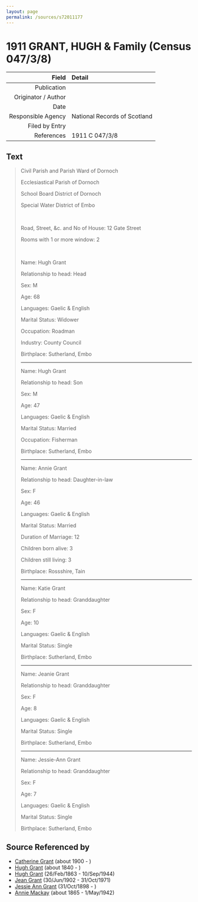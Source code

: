 ```yaml
---
layout: page
permalink: /sources/s72011177
---
```


# 1911 GRANT, HUGH & Family (Census 047/3/8)

Field | Detail
---:|:---
Publication | 
Originator / Author | 
Date | 
Responsible Agency | National Records of Scotland
Filed by Entry | 
References | 1911 C 047/3/8

## Text

> Civil Parish and Parish Ward of Dornoch
>
> Ecclesiastical Parish of Dornoch
>
> School Board District of Dornoch
>
> Special Water District of Embo
>
> <br/>
>
> Road, Street, &c. and No of House: 12 Gate Street
>
> Rooms with 1 or more window: 2
>
> <br/>
>
> Name: Hugh Grant
>
> Relationship to head: Head
>
> Sex: M
>
> Age: 68
>
> Languages: Gaelic & English
>
> Marital Status: Widower
>
> Occupation: Roadman
>
> Industry: County Council
>
> Birthplace: Sutherland, Embo
>
> ---
>
> Name: Hugh Grant
>
> Relationship to head: Son
>
> Sex: M
>
> Age: 47
>
> Languages: Gaelic & English
>
> Marital Status: Married
>
> Occupation: Fisherman
>
> Birthplace: Sutherland, Embo
>
> ---
>
> Name: Annie Grant
>
> Relationship to head: Daughter-in-law
>
> Sex: F
>
> Age: 46
>
> Languages: Gaelic & English
>
> Marital Status: Married
>
> Duration of Marriage: 12
>
> Children born alive: 3
>
> Children still living: 3
>
> Birthplace: Rossshire, Tain
>
> ---
>
> Name: Katie Grant
>
> Relationship to head: Granddaughter
>
> Sex: F
>
> Age: 10
>
> Languages: Gaelic & English
>
> Marital Status: Single
>
> Birthplace: Sutherland, Embo
>
> ---
>
> Name: Jeanie Grant
>
> Relationship to head: Granddaughter
>
> Sex: F
>
> Age: 8
>
> Languages: Gaelic & English
>
> Marital Status: Single
>
> Birthplace: Sutherland, Embo
>
> ---
>
> Name: Jessie-Ann Grant
>
> Relationship to head: Granddaughter
>
> Sex: F
>
> Age: 7
>
> Languages: Gaelic & English
>
> Marital Status: Single
>
> Birthplace: Sutherland, Embo
>

## Source Referenced by

* [Catherine Grant](../people/@5052852@-catherine-grant-b1900-d.md) (about 1900 - )
* [Hugh Grant](../people/@34164542@-hugh-grant-b1840-d.md) (about 1840 - )
* [Hugh Grant](../people/@31066628@-hugh-grant-b1863-2-26-d1944-9-10.md) (26/Feb/1863 - 10/Sep/1944)
* [Jean Grant](../people/@81075921@-jean-grant-b1902-6-30-d1971-10-31.md) (30/Jun/1902 - 31/Oct/1971)
* [Jessie Ann Grant](../people/@15036054@-jessie-ann-grant-b1898-10-31-d.md) (31/Oct/1898 - )
* [Annie Mackay](../people/@503334@-annie-mackay-b1865-d1942-5-1.md) (about 1865 - 1/May/1942)
